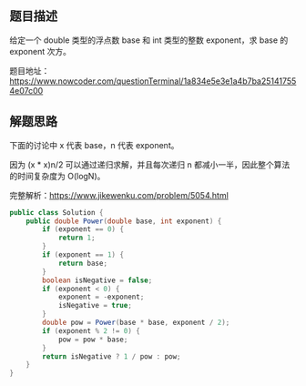 ## 题目描述

给定一个 double 类型的浮点数 base 和 int 类型的整数 exponent，求 base 的 exponent 次方。

题目地址：https://www.nowcoder.com/questionTerminal/1a834e5e3e1a4b7ba251417554e07c00

## 解题思路

下面的讨论中 x 代表 base，n 代表 exponent。

因为 (x * x)n/2 可以通过递归求解，并且每次递归 n 都减小一半，因此整个算法的时间复杂度为 O(logN)。

完整解析：https://www.jikewenku.com/problem/5054.html

```java
public class Solution {
    public double Power(double base, int exponent) {
        if (exponent == 0) {
            return 1;
        }
        if (exponent == 1) {
            return base;
        }
        boolean isNegative = false;
        if (exponent < 0) {
            exponent = -exponent;
            isNegative = true;
        }
        double pow = Power(base * base, exponent / 2);
        if (exponent % 2 != 0) {
            pow = pow * base;
        }
        return isNegative ? 1 / pow : pow;
    }
}
```